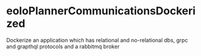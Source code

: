 # eoloPlannerCommunicationsDockerized
Dockerize an application which has relational and no-relational dbs, grpc and grapthql protocols and a rabbitmq broker

